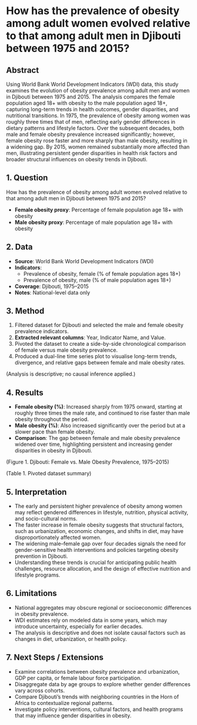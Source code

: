 # How has the prevalence of obesity among adult women evolved relative to that among adult men in Djibouti between 1975 and 2015?

## Abstract

Using World Bank World Development Indicators (WDI) data, this study examines the evolution of obesity prevalence among adult men and women in Djibouti between 1975 and 2015. The analysis compares the female population aged 18+ with obesity to the male population aged 18+, capturing long-term trends in health outcomes, gender disparities, and nutritional transitions. In 1975, the prevalence of obesity among women was roughly three times that of men, reflecting early gender differences in dietary patterns and lifestyle factors. Over the subsequent decades, both male and female obesity prevalence increased significantly; however, female obesity rose faster and more sharply than male obesity, resulting in a widening gap. By 2015, women remained substantially more affected than men, illustrating persistent gender disparities in health risk factors and broader structural influences on obesity trends in Djibouti.

## 1. Question

How has the prevalence of obesity among adult women evolved relative to that among adult men in Djibouti between 1975 and 2015?

- **Female obesity proxy**: Percentage of female population age 18+ with obesity
- **Male obesity proxy**: Percentage of male population age 18+ with obesity

## 2. Data

- **Source**: World Bank World Development Indicators (WDI)
- **Indicators**:
  - Prevalence of obesity, female (% of female population ages 18+)
  - Prevalence of obesity, male (% of male population ages 18+)
- **Coverage**: Djibouti, 1975–2015
- **Notes**: National-level data only

## 3. Method

1. Filtered dataset for Djibouti and selected the male and female obesity prevalence indicators.
2. **Extracted relevant columns**: Year, Indicator Name, and Value.
3. Pivoted the dataset to create a side-by-side chronological comparison of female versus male obesity prevalence.
4. Produced a dual-line time series plot to visualise long-term trends, divergence, and relative gaps between female and male obesity rates.

(Analysis is descriptive; no causal inference applied.)

## 4. Results

- **Female obesity (%)**: Increased sharply from 1975 onward, starting at roughly three times the male rate, and continued to rise faster than male obesity throughout the period.
- **Male obesity (%)**: Also increased significantly over the period but at a slower pace than female obesity.
- **Comparison**: The gap between female and male obesity prevalence widened over time, highlighting persistent and increasing gender disparities in obesity in Djibouti.

(Figure 1. Djibouti: Female vs. Male Obesity Prevalence, 1975–2015)

(Table 1. Pivoted dataset summary)

## 5. Interpretation

- The early and persistent higher prevalence of obesity among women may reflect gendered differences in lifestyle, nutrition, physical activity, and socio-cultural norms.
- The faster increase in female obesity suggests that structural factors, such as urbanization, economic changes, and shifts in diet, may have disproportionately affected women.
- The widening male–female gap over four decades signals the need for gender-sensitive health interventions and policies targeting obesity prevention in Djibouti.
- Understanding these trends is crucial for anticipating public health challenges, resource allocation, and the design of effective nutrition and lifestyle programs.

## 6. Limitations

- National aggregates may obscure regional or socioeconomic differences in obesity prevalence.
- WDI estimates rely on modeled data in some years, which may introduce uncertainty, especially for earlier decades.
- The analysis is descriptive and does not isolate causal factors such as changes in diet, urbanization, or health policy.

## 7. Next Steps / Extensions

- Examine correlations between obesity prevalence and urbanization, GDP per capita, or female labour force participation.
- Disaggregate data by age groups to explore whether gender differences vary across cohorts.
- Compare Djibouti’s trends with neighboring countries in the Horn of Africa to contextualize regional patterns.
- Investigate policy interventions, cultural factors, and health programs that may influence gender disparities in obesity.
